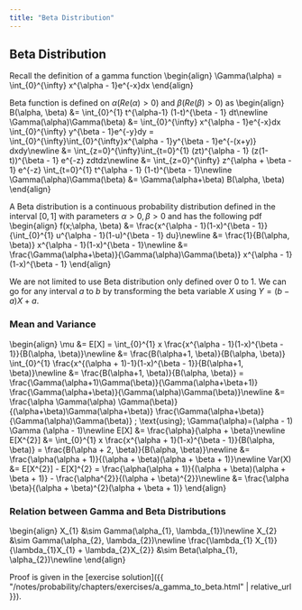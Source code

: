 ```yaml
---
title: "Beta Distribution"
---
```


## Beta Distribution

Recall the definition of a gamma function
\begin{align}
        \Gamma(\alpha) = \int_{0}^{\infty} x^{\alpha - 1}e^{-x}dx
    \end{align}

Beta function is defined on $\alpha (Re(\alpha) > 0)$ and $\beta (Re(\beta) > 0)$ as
\begin{align}
        B(\alpha, \beta) &= \int_{0}^{1} t^{\alpha-1} (1-t)^{\beta - 1} dt\newline
        \Gamma(\alpha)\Gamma(\beta) &= \int_{0}^{\infty} x^{\alpha - 1}e^{-x}dx \int_{0}^{\infty} y^{\beta - 1}e^{-y}dy = \int_{0}^{\infty}\int_{0}^{\infty}x^{\alpha - 1}y^{\beta - 1}e^{-(x+y)} dxdy\newline
        &= \int_{z=0}^{\infty}\int_{t=0}^{1} (zt)^{\alpha - 1} (z(1-t))^{\beta - 1} e^{-z} zdtdz\newline
        &= \int_{z=0}^{\infty} z^{\alpha + \beta - 1} e^{-z} \int_{t=0}^{1} t^{\alpha - 1} (1-t)^{\beta - 1}\newline
        \Gamma(\alpha)\Gamma(\beta) &= \Gamma(\alpha+\beta) B(\alpha, \beta)
    \end{align}

A Beta distribution is a continuous probability distribution defined in the interval $[0,1]$ with parameters $\alpha >0, \beta >0$ and has the following pdf
\begin{align}
        f(x;\alpha, \beta) &= \frac{x^{\alpha - 1}(1-x)^{\beta - 1}}{\int_{0}^{1} u^{\alpha - 1}(1-u)^{\beta - 1} du}\newline
        &= \frac{1}{B(\alpha, \beta)} x^{\alpha - 1}(1-x)^{\beta - 1}\newline
        &= \frac{\Gamma(\alpha+\beta)}{\Gamma(\alpha)\Gamma(\beta)} x^{\alpha - 1}(1-x)^{\beta - 1}
    \end{align}

We are not limited to use Beta distribution only defined over $0$ to $1$. We can go for any interval $a$ to $b$ by transforming the beta variable $X$ using $Y = (b-a)X + a$.

### Mean and Variance

\begin{align}
        \mu &= E[X] = \int_{0}^{1} x \frac{x^{\alpha - 1}(1-x)^{\beta - 1}}{B(\alpha, \beta)}\newline
        &= \frac{B(\alpha+1, \beta)}{B(\alpha, \beta)} \int_{0}^{1} \frac{x^{(\alpha + 1)-1}(1-x)^{\beta - 1}}{B(\alpha+1, \beta)}\newline
        &= \frac{B(\alpha+1, \beta)}{B(\alpha, \beta)} = \frac{\Gamma(\alpha+1)\Gamma(\beta)}{\Gamma(\alpha+\beta+1)} \frac{\Gamma(\alpha+\beta)}{\Gamma(\alpha)\Gamma(\beta)}\newline
        &= \frac{\alpha \Gamma(\alpha) \Gamma(\beta)}{(\alpha+\beta)\Gamma(\alpha+\beta)}  \frac{\Gamma(\alpha+\beta)}{\Gamma(\alpha)\Gamma(\beta)} \; \text{using}\; \Gamma(\alpha)=(\alpha - 1) \Gamma (\alpha - 1)\newline
        E[X] &= \frac{\alpha}{\alpha + \beta}\newline
        E[X^{2}] &= \int_{0}^{1} x \frac{x^{\alpha + 1}(1-x)^{\beta - 1}}{B(\alpha, \beta)} = \frac{B(\alpha + 2, \beta)}{B(\alpha, \beta)}\newline
        &= \frac{\alpha(\alpha + 1)}{(\alpha + \beta)(\alpha + \beta + 1)}\newline
        Var(X) &= E[X^{2}] - E[X]^{2} = \frac{\alpha(\alpha + 1)}{(\alpha + \beta)(\alpha + \beta + 1)} - \frac{\alpha^{2}}{(\alpha + \beta)^{2}}\newline
        &= \frac{\alpha \beta}{(\alpha + \beta)^{2}(\alpha + \beta + 1)}
    \end{align}

### Relation between Gamma and Beta Distributions

\begin{align}
        X_{1} &\sim Gamma(\alpha_{1}, \lambda_{1})\newline
        X_{2} &\sim Gamma(\alpha_{2}, \lambda_{2})\newline
        \frac{\lambda_{1} X_{1}}{\lambda_{1}X_{1} + \lambda_{2}X_{2}} &\sim Beta(\alpha_{1}, \alpha_{2})\newline
    \end{align}

Proof is given in the [exercise solution]({{ "/notes/probability/chapters/exercises/a_gamma_to_beta.html" | relative_url }}).
